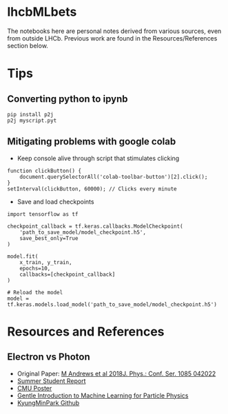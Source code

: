 # lhcbMLbets

The notebooks here are personal notes derived from various sources, even from outside LHCb. 
Previous work are found in the Resources/References section below.


# Tips 
## Converting python to ipynb 
```
pip install p2j
p2j myscript.pyt
```

## Mitigating problems with google colab

* Keep console alive through script that stimulates clicking
```
function clickButton() {
    document.querySelectorAll('colab-toolbar-button')[2].click();
}
setInterval(clickButton, 60000); // Clicks every minute
```

* Save and load checkpoints
```
import tensorflow as tf

checkpoint_callback = tf.keras.callbacks.ModelCheckpoint(
    'path_to_save_model/model_checkpoint.h5',
    save_best_only=True
)

model.fit(
    x_train, y_train,
    epochs=10,
    callbacks=[checkpoint_callback]
)

# Reload the model 
model = tf.keras.models.load_model('path_to_save_model/model_checkpoint.h5')
```

# Resources and References 

## Electron vs Photon
* Original Paper: [M Andrews et al 2018J. Phys.: Conf. Ser. 1085 042022](https://iopscience.iop.org/article/10.1088/1742-6596/1085/4/042022/pdf)
* [Summer Student Report](https://cds.cern.ch/record/2824815/files/Final%20Report%20-%20Fahed%20AlRashidi.pdf)
* [CMU Poster](https://www.cmu.edu/ai-physics-institute/outreach/surp/images/2022/manami-kanemura-poster.pdf)
* [Gentle Introduction to Machine Learning for Particle Physics](https://github.com/Manami-16/Intro_to_Deep_Learning_for_Particle_Physics)
* [KyungMinPark Github](https://github.com/kyungminparkdrums/EGamma/blob/master/EGamma_ML.ipynb)
